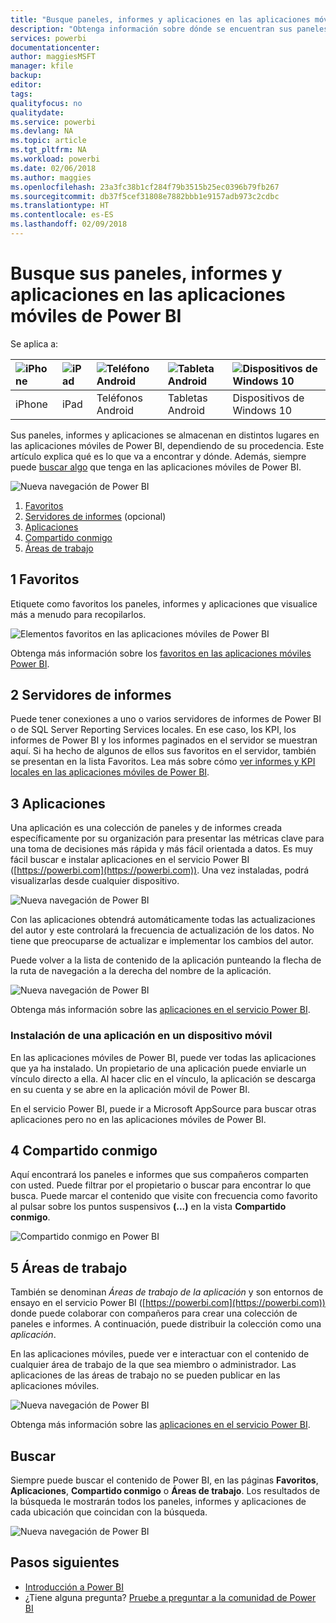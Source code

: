 ```yaml
---
title: "Busque paneles, informes y aplicaciones en las aplicaciones móviles de Power BI"
description: "Obtenga información sobre dónde se encuentran sus paneles, informes y aplicaciones en las aplicaciones móviles de Power BI, dependiendo de su procedencia."
services: powerbi
documentationcenter: 
author: maggiesMSFT
manager: kfile
backup: 
editor: 
tags: 
qualityfocus: no
qualitydate: 
ms.service: powerbi
ms.devlang: NA
ms.topic: article
ms.tgt_pltfrm: NA
ms.workload: powerbi
ms.date: 02/06/2018
ms.author: maggies
ms.openlocfilehash: 23a3fc38b1cf284f79b3515b25ec0396b79fb267
ms.sourcegitcommit: db37f5cef31808e7882bbb1e9157adb973c2cdbc
ms.translationtype: HT
ms.contentlocale: es-ES
ms.lasthandoff: 02/09/2018
---
```

# <a name="find-your-dashboards-reports-and-apps-in-the-power-bi-mobile-apps"></a>Busque sus paneles, informes y aplicaciones en las aplicaciones móviles de Power BI
Se aplica a:

| ![iPhone](media/mobile-apps-find-content-mobile-devices/iphone-logo-50-px.png) | ![iPad](media/mobile-apps-find-content-mobile-devices/ipad-logo-50-px.png) | ![Teléfono Android](media/mobile-apps-find-content-mobile-devices/android-phone-logo-50-px.png) | ![Tableta Android](media/mobile-apps-find-content-mobile-devices/android-tablet-logo-50-px.png) | ![Dispositivos de Windows 10](media/mobile-apps-find-content-mobile-devices/win-10-logo-50-px.png) |
|:--- |:--- |:--- |:--- |:--- |
| iPhone |iPad |Teléfonos Android |Tabletas Android |Dispositivos de Windows 10 |

Sus paneles, informes y aplicaciones se almacenan en distintos lugares en las aplicaciones móviles de Power BI, dependiendo de su procedencia. Este artículo explica qué es lo que va a encontrar y dónde. Además, siempre puede [buscar algo](mobile-apps-find-content-mobile-devices.md#search) que tenga en las aplicaciones móviles de Power BI. 

![Nueva navegación de Power BI](media/mobile-apps-find-content-mobile-devices/power-bi-mobile-find-content.png)

1. [Favoritos](mobile-apps-find-content-mobile-devices.md#1-favorites)
2. [Servidores de informes](mobile-apps-find-content-mobile-devices.md#2-report-servers) (opcional)
3. [Aplicaciones](mobile-apps-find-content-mobile-devices.md#3-apps)
4. [Compartido conmigo](mobile-apps-find-content-mobile-devices.md#4-shared-with-me)
5. [Áreas de trabajo](mobile-apps-find-content-mobile-devices.md#5-workspaces)

## <a name="1-favorites"></a>1 Favoritos
Etiquete como favoritos los paneles, informes y aplicaciones que visualice más a menudo para recopilarlos. 

![Elementos favoritos en las aplicaciones móviles de Power BI](media/mobile-apps-find-content-mobile-devices/power-bi-android-favorites-reports.png)

Obtenga más información sobre los [favoritos en las aplicaciones móviles Power BI](mobile-apps-favorites.md).

## <a name="2-report-servers"></a>2 Servidores de informes
Puede tener conexiones a uno o varios servidores de informes de Power BI o de SQL Server Reporting Services locales. En ese caso, los KPI, los informes de Power BI y los informes paginados en el servidor se muestran aquí. Si ha hecho de algunos de ellos sus favoritos en el servidor, también se presentan en la lista Favoritos. Lea más sobre cómo [ver informes y KPI locales en las aplicaciones móviles de Power BI](mobile-app-ssrs-kpis-mobile-on-premises-reports.md).

## <a name="3-apps"></a>3 Aplicaciones
Una aplicación es una colección de paneles y de informes creada específicamente por su organización para presentar las métricas clave para una toma de decisiones más rápida y más fácil orientada a datos. Es muy fácil buscar e instalar aplicaciones en el servicio Power BI ([https://powerbi.com](https://powerbi.com)). Una vez instaladas, podrá visualizarlas desde cualquier dispositivo. 

![Nueva navegación de Power BI](media/mobile-apps-find-content-mobile-devices/power-bi-apps-mobile-apps.png)

Con las aplicaciones obtendrá automáticamente todas las actualizaciones del autor y este controlará la frecuencia de actualización de los datos. No tiene que preocuparse de actualizar e implementar los cambios del autor.

Puede volver a la lista de contenido de la aplicación punteando la flecha de la ruta de navegación a la derecha del nombre de la aplicación.

![Nueva navegación de Power BI](media/mobile-apps-find-content-mobile-devices/power-bi-it-spend-app-android.png)

Obtenga más información sobre las [aplicaciones en el servicio Power BI](service-install-use-apps.md).

### <a name="get-an-app-on-a-mobile-device"></a>Instalación de una aplicación en un dispositivo móvil
En las aplicaciones móviles de Power BI, puede ver todas las aplicaciones que ya ha instalado. Un propietario de una aplicación puede enviarle un vínculo directo a ella. Al hacer clic en el vínculo, la aplicación se descarga en su cuenta y se abre en la aplicación móvil de Power BI. 

En el servicio Power BI, puede ir a Microsoft AppSource para buscar otras aplicaciones pero no en las aplicaciones móviles de Power BI. 

## <a name="4-shared-with-me"></a>4 Compartido conmigo
Aquí encontrará los paneles e informes que sus compañeros comparten con usted. Puede filtrar por el propietario o buscar para encontrar lo que busca. Puede marcar el contenido que visite con frecuencia como favorito al pulsar sobre los puntos suspensivos **(...)** en la vista **Compartido conmigo**.

![Compartido conmigo en Power BI](media/mobile-apps-find-content-mobile-devices/power-bi-android-shared-fave.png)

## <a name="5-workspaces"></a>5 Áreas de trabajo
También se denominan *Áreas de trabajo de la aplicación* y son entornos de ensayo en el servicio Power BI ([https://powerbi.com](https://powerbi.com)) donde puede colaborar con compañeros para crear una colección de paneles e informes. A continuación, puede distribuir la colección como una *aplicación*. 

En las aplicaciones móviles, puede ver e interactuar con el contenido de cualquier área de trabajo de la que sea miembro o administrador. Las aplicaciones de las áreas de trabajo no se pueden publicar en las aplicaciones móviles.

![Nueva navegación de Power BI](media/mobile-apps-find-content-mobile-devices/power-bi-mobile-workspaces-home-android.png)

Obtenga más información sobre las [aplicaciones en el servicio Power BI](service-install-use-apps.md).

## <a name="search"></a>Buscar
Siempre puede buscar el contenido de Power BI, en las páginas **Favoritos**, **Aplicaciones**, **Compartido conmigo** o **Áreas de trabajo**. Los resultados de la búsqueda le mostrarán todos los paneles, informes y aplicaciones de cada ubicación que coincidan con la búsqueda. 

![Nueva navegación de Power BI](media/mobile-apps-find-content-mobile-devices/power-bi-mobile-search.png)

## <a name="next-steps"></a>Pasos siguientes
* [Introducción a Power BI](service-get-started.md)
* ¿Tiene alguna pregunta? [Pruebe a preguntar a la comunidad de Power BI](http://community.powerbi.com/)

